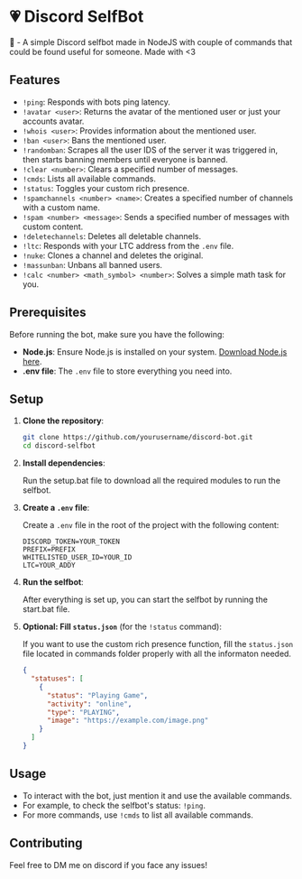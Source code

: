 # 💗 Discord SelfBot

🤖 - A simple Discord selfbot made in NodeJS with couple of commands that could be found useful for someone. Made with <3

## Features

- `!ping`: Responds with bots ping latency.
- `!avatar <user>`: Returns the avatar of the mentioned user or just your accounts avatar.
- `!whois <user>`: Provides information about the mentioned user.
- `!ban <user>`: Bans the mentioned user.
- `!randomban`: Scrapes all the user IDS of the server it was triggered in, then starts banning members until everyone is banned.
- `!clear <number>`: Clears a specified number of messages.
- `!cmds`: Lists all available commands.
- `!status`: Toggles your custom rich presence.
- `!spamchannels <number> <name>`: Creates a specified number of channels with a custom name.
- `!spam <number> <message>`: Sends a specified number of messages with custom content.
- `!deletechannels`: Deletes all deletable channels.
- `!ltc`: Responds with your LTC address from the `.env` file.
- `!nuke`: Clones a channel and deletes the original.
- `!massunban`: Unbans all banned users.
- `!calc <number> <math_symbol> <number>`: Solves a simple math task for you.

## Prerequisites

Before running the bot, make sure you have the following:

- **Node.js**: Ensure Node.js is installed on your system. [Download Node.js here](https://nodejs.org/).
- **.env file**: The `.env` file to store everything you need into.

## Setup

1. **Clone the repository**:

    ```bash
    git clone https://github.com/yourusername/discord-bot.git
    cd discord-selfbot
    ```

2. **Install dependencies**:

    Run the setup.bat file to download all the required modules to run the selfbot.

3. **Create a `.env` file**:

    Create a `.env` file in the root of the project with the following content:

    ```
    DISCORD_TOKEN=YOUR_TOKEN
    PREFIX=PREFIX
    WHITELISTED_USER_ID=YOUR_ID
    LTC=YOUR_ADDY
    ```

4. **Run the selfbot**:

    After everything is set up, you can start the selfbot by running the start.bat file.


5. **Optional: Fill `status.json`** (for the `!status` command):

    If you want to use the custom rich presence function, fill the `status.json` file located in commands folder properly with all the informaton needed.

    ```json
    {
      "statuses": [
        {
          "status": "Playing Game",
          "activity": "online",
          "type": "PLAYING",
          "image": "https://example.com/image.png"
        }
      ]
    }
    ```

## Usage

- To interact with the bot, just mention it and use the available commands.
- For example, to check the selfbot's status: `!ping`.
- For more commands, use `!cmds` to list all available commands.

## Contributing

Feel free to DM me on discord if you face any issues!

